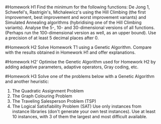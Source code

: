 #Homework H1
Find the minimum for the following functions: De Jong 1, Schwefel's, Rastrigin's, Michalewicz's
using the Hill Climbing (the first improvement, best improvement and worst improvement variants) and Simulated Annealing algorithms (hybridising one of the Hill Climbing variants).
Analyse the 5-, 10- and 30-dimensional versions of all functions. (Perhaps run the 100-dimensional version as well, as an upper bound). Use a precision of at least 5 decimal places after 0. 

#Homework H2
Solve Homework T1 using a Genetic Algorithm. Compare with the results obtained in Homework H1 and offer explanations.

#Homework H2'
Optimise the Genetic Algorithm used for Homework H2 by adding adaptive parameters, adaptive operators, Gray coding, etc.

#Homework H3
Solve one of the problems below with a Genetic Algorithm and another heuristic:
1. The Quadratic Assignment Problem
2. The Graph Colouring Problem
3. The Traveling Salesperson Problem (TSP)
4. The Logical Satisfiability Problem (SAT)
Use only instances from instance libraries (don't generate your own test instances). 
Use at least 10 instances, with 3 of them the largest and most difficult available.